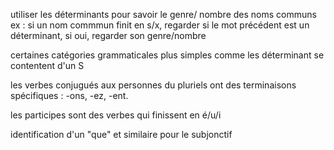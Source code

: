 utiliser les déterminants pour savoir le genre/ nombre des noms communs
ex : si un nom commmun finit en s/x, regarder si le mot précédent est un déterminant, si oui, regarder son genre/nombre

certaines catégories grammaticales plus simples comme les déterminant se contentent d'un S

les verbes conjugués aux personnes du pluriels ont des terminaisons spécifiques : -ons, -ez, -ent.

les participes sont des verbes qui finissent en é/u/i

identification d'un "que" et similaire pour le subjonctif
